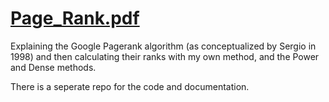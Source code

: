 # [Page_Rank.pdf](https://github.com/bilan604/GooglePagerank/blob/main/Page_Rank.pdf)  

Explaining the Google Pagerank algorithm (as conceptualized by Sergio in 1998) and then calculating their ranks with my own method, and the Power and Dense methods.

There is a seperate repo for the code and documentation.
